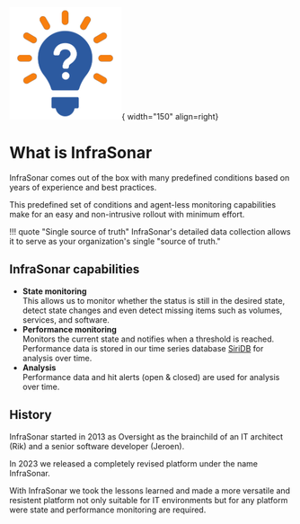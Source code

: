 ![What is?](../images/introduction_whatis.png){ width="150" align=right}

# What is InfraSonar

InfraSonar comes out of the box with many predefined conditions based on years of experience and best practices.

This predefined set of conditions and agent-less monitoring capabilities make for an easy and non-intrusive rollout with minimum effort.

!!! quote "Single source of truth"
    InfraSonar's detailed data collection allows it to serve as your organization's single "source of truth."

## InfraSonar capabilities

* **State monitoring**<br>
  This allows us to monitor whether the status is still in the desired state, detect state changes and even detect missing items such as volumes, services, and software.
* **Performance monitoring**<br>
  Monitors the current state and notifies when a threshold is reached.<br>
  Performance data is stored in our time series database [SiriDB](https://siridb.com) for analysis over time.
* **Analysis**<br>
  Performance data and hit alerts (open & closed) are used for analysis over time.

## History

InfraSonar started in 2013 as Oversight as the brainchild of an IT architect (Rik) and a senior software developer (Jeroen).

In 2023 we released a completely revised platform under the name InfraSonar.

With InfraSonar we took the lessons learned and made a more versatile and resistent platform not only suitable for IT environments but for any platform were state and performance monitoring are required.